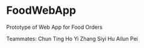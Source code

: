 # FoodWebApp
Prototype of Web App for Food Orders

Teammates:
Chun Ting Ho
Yi Zhang
Siyi Hu
Ailun Pei
